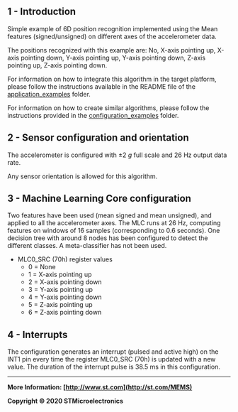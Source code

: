 ## 1 - Introduction

Simple example of 6D position recognition implemented using the Mean features (signed/unsigned) on different axes of the accelerometer data. 

The positions recognized with this example are: No, X-axis pointing up, X-axis pointing down, Y-axis pointing up, Y-axis pointing down, Z-axis pointing up, Z-axis pointing down.

For information on how to integrate this algorithm in the target platform, please follow the instructions available in the README file of the [application_examples]( https://github.com/STMicroelectronics/STMems_Machine_Learning_Core/tree/master/application_examples ) folder. 

For information on how to create similar algorithms, please follow the instructions provided in the [configuration_examples]( https://github.com/STMicroelectronics/STMems_Machine_Learning_Core/tree/master/configuration_examples ) folder. 


## 2 - Sensor configuration and orientation

The accelerometer is configured with ±2 *g* full scale and 26 Hz output data rate.

Any sensor orientation is allowed for this algorithm.


## 3 - Machine Learning Core configuration

Two features have been used (mean signed and mean unsigned), and applied to all the accelerometer axes.
The MLC runs at 26 Hz, computing features on windows of 16 samples (corresponding to 0.6 seconds).
One decision tree with around 8 nodes has been configured to detect the different classes.
A meta-classifier has not been used.  

- MLC0_SRC (70h) register values
  - 0 = None
  - 1 = X-axis pointing up
  - 2 = X-axis pointing down
  - 3 = Y-axis pointing up
  - 4 = Y-axis pointing down
  - 5 = Z-axis pointing up
  - 6 = Z-axis pointing down


## 4 - Interrupts

The configuration generates an interrupt (pulsed and active high) on the INT1 pin every time the register MLC0_SRC (70h) is updated with a new value. The duration of the interrupt pulse is 38.5 ms in this configuration.

------

**More Information: [http://www.st.com](http://st.com/MEMS)**

**Copyright © 2020 STMicroelectronics**